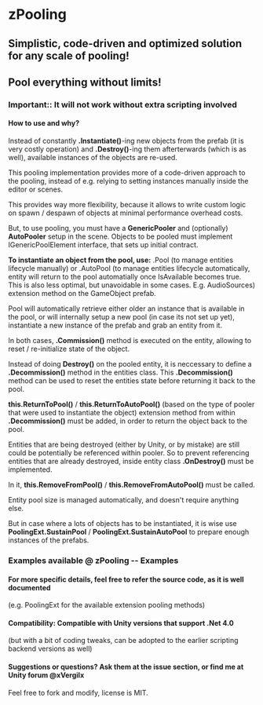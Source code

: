#                             zPooling

## Simplistic, code-driven and optimized solution for any scale of pooling! 
## Pool everything without limits!

### Important:: It will not work without extra scripting involved 

#### How to use and why?
Instead of constantly **.Instantiate()**-ing new objects from the prefab (it is very costly operation) and 
**.Destroy()**-ing them afterterwards (which is as well), available instances of the objects are re-used.
   
This pooling implementation provides more of a code-driven approach to the pooling, instead of e.g. 
relying to setting instances manually inside the editor or scenes. 
   
This provides way more flexibility, because it allows to write custom logic on spawn / despawn of objects at minimal performance overhead costs.

But, to use pooling, you must have a **GenericPooler** and (optionally) **AutoPooler** setup in the scene.
Objects to be pooled must implement IGenericPoolElement interface, that sets up initial contract.
          
**To instantiate an object from the pool, use:**
  .Pool<T> (to manage entities lifecycle manually) or .AutoPool<T> (to manage entities lifecycle automatically, entity will return to the pool automatially once IsAvailable becomes true. This is also less optimal, but unavoidable in some cases. E.g. AudioSources) extension method on the GameObject prefab. 

Pool will automatically retrieve either older an instance that is available in the pool, or will internally setup a new pool 
(in case its not set up yet), instantiate a new instance of the prefab and grab an entity from it.

In both cases, **.Commission()** method is executed on the entity, allowing to reset / re-initialize state of the object.
       
Instead of doing **Destroy()** on the pooled entity, it is neccessary to define a **.Decommission()** method in the entities class. 
This **.Decommission()** method can be used to reset the entities state before returning it back to the pool. 

**this.ReturnToPool()** / **this.ReturnToAutoPool()** (based on the type of pooler that were used to instantiate the object) 
extension method from within **.Decommission()** must be added, in order to return the object back to the pool.

Entities that are being destroyed (either by Unity, or by mistake) are still could be potentially be referenced within pooler. 
So to prevent referencing entities that are already destroyed, inside entity class **.OnDestroy()** must be implemented. 

In it, **this.RemoveFromPool()** / **this.RemoveFromAutoPool()** must be called.

Entity pool size is managed automatically, and doesn't require anything else.

But in case where a lots of objects has to be instantiated, it is wise use **PoolingExt.SustainPool** / **PoolingExt.SustainAutoPool**
to prepare enough instances of the prefabs.

### Examples available @ zPooling -- Examples

#### For more specific details, feel free to refer the source code, as it is well documented 
(e.g. PoolingExt for the available extension pooling methods)
		
	
#### Compatibility: Compatible with Unity versions that support .Net 4.0
(but with a bit of coding tweaks, can be adopted to the earlier scripting backend versions as well)


#### Suggestions or questions? Ask them at the issue section, or find me at Unity forum @xVergilx
Feel free to fork and modify, license is MIT.
